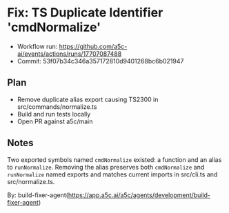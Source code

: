 # Fix: TS Duplicate Identifier 'cmdNormalize'

- Workflow run: https://github.com/a5c-ai/events/actions/runs/17707087488
- Commit: 53f07b34c346a357172810d9401268bc6b021947

## Plan
- Remove duplicate alias export causing TS2300 in src/commands/normalize.ts
- Build and run tests locally
- Open PR against a5c/main

## Notes
Two exported symbols named `cmdNormalize` existed: a function and an alias to `runNormalize`. Removing the alias preserves both `cmdNormalize` and `runNormalize` named exports and matches current imports in src/cli.ts and src/normalize.ts.

By: build-fixer-agent(https://app.a5c.ai/a5c/agents/development/build-fixer-agent)
